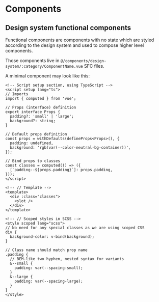 # Components

## Design system functional components

Functional components are components with no state which are styled according to the design system and used to compose higher level components.

Those components live in `@/components/design-system/:category/ComponentName.vue` SFC files.

A minimal component may look like this:

```vue
<!-- Script setup section, using TypeScript -->
<script setup lang="ts">
// Imports
import { computed } from 'vue';

// Props (interface) definition
export interface Props {
  padding?: 'small' | 'large';
  background?: string;
}

// Default props definition
const props = withDefaults(defineProps<Props>(), {
  padding: undefined,
  background: 'rgb(var(--color-neutral-bg-container))',
});

// Bind props to classes
const classes = computed(() => ({
  [`padding--${props.padding}`]: props.padding,
}));
</script>

<!-- // Template -->
<template>
  <div :class="classes">
    <slot />
  </div>
</template>

<!-- // Scoped styles in SCSS -->
<style scoped lang="scss">
// No need for any special classes as we are using scoped CSS
div {
  background-color: v-bind(background);
}

// Class name should match prop name
.padding {
  // BEM-like two hyphen, nested syntax for variants
  &--small {
    padding: var(--spacing-small);
  }
  &--large {
    padding: var(--spacing-large);
  }
}
</style>
```
